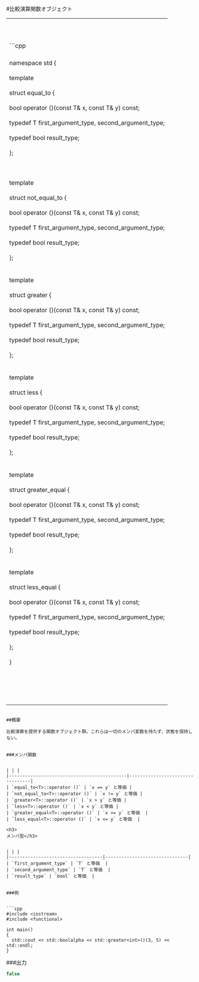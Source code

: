 #比較演算関数オブジェクト

| |
|--------------------------------------------------------------------------------------------------------------------------------------------------------------------------------------------------------------------------------------------------------------------------------------------------------------------------------------------------------------------------------------------------------------------------------------------------------------------------------------------------------------------------------------------------------------------------------------------------------------------------------------------------------------------------------------------------------------------------------------------------------------------------------------------------------------------------------------------------------------------------------------------------------------------------------------------------------------------------------------------------------------------------------------------------------------------------------------------------------------------------------------------------------------------------------------------------------------------------------------------------------------------------------------------------------------------------------------------------------------------------------------------------------------------------------------------------------------------------------------------------------------------------------------------------------------------------------------------------------------------------------------------------------------------------------------------------------------------------------------------------------------------------------------------------------------------|
|<br/><br/><br/>```cpp
<br/>namespace std {<br/><br/>  template <typename T><br/><br/>  struct equal_to {<br/><br/>    bool operator ()(const T& x, const T& y) const;<br/><br/>    typedef T first_argument_type, second_argument_type;<br/><br/>    typedef bool result_type;<br/><br/>  };<br/><br/><br/><br/>  template <typename T><br/><br/>  struct not_equal_to {<br/><br/>    bool operator ()(const T& x, const T& y) const;<br/><br/>    typedef T first_argument_type, second_argument_type;<br/><br/>    typedef bool result_type;<br/><br/>  };<br/><br/><br/>  template <typename T><br/><br/>  struct greater {<br/><br/>    bool operator ()(const T& x, const T& y) const;<br/><br/>    typedef T first_argument_type, second_argument_type;<br/><br/>    typedef bool result_type;<br/><br/>  };<br/><br/><br/>  template <typename T><br/><br/>  struct less {<br/><br/>    bool operator ()(const T& x, const T& y) const;<br/><br/>    typedef T first_argument_type, second_argument_type;<br/><br/>    typedef bool result_type;<br/><br/>  };<br/><br/><br/>  template <typename T><br/><br/>  struct greater_equal {<br/><br/>    bool operator ()(const T& x, const T& y) const;<br/><br/>    typedef T first_argument_type, second_argument_type;<br/><br/>    typedef bool result_type;<br/><br/>  };<br/><br/><br/>  template <typename T><br/><br/>  struct less_equal {<br/><br/>    bool operator ()(const T& x, const T& y) const;<br/><br/>    typedef T first_argument_type, second_argument_type;<br/><br/>    typedef bool result_type;<br/><br/>  };<br/><br/>}<br/><br/><br/><br/><br/><br/> |
```

##概要

比較演算を提供する関数オブジェクト群。これらは一切のメンバ変数を持たず、状態を保持しない。


###メンバ関数


| | |
|--------------------------------------------|---------------------------------|
| `equal_to<T>::operator ()` | `x == y` と等価 |
| `not_equal_to<T>::operator ()` | `x != y` と等価 |
| `greater<T>::operator ()` | `x > y` と等価 |
| `less<T>::operator ()` | `x < y` と等価 |
| `greater_equal<T>::operator ()` | `x >= y` と等価  |
| `less_equal<T>::operator ()` | `x <= y` と等価  |

<h3>
メンバ型</h3>


| | |
|-----------------------------------|-------------------------------|
| `first_argument_type` | `T` と等価  |
| `second_argument_type` | `T` と等価  |
| `result_type` | `bool` と等価  |


###例


```cpp
#include <iostream>
#include <functional>

int main()
{
  std::cout << std::boolalpha << std::greater<int>()(3, 5) << std::endl;
}

```

###出力

```cpp
false
```
